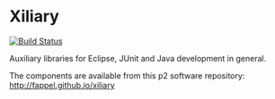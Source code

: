 Xiliary
=======

[![Build Status](https://travis-ci.org/fappel/xiliary.png)](https://travis-ci.org/fappel/xiliary)

Auxiliary libraries for Eclipse, JUnit and Java development in general.

The components are available from this p2 software repository: http://fappel.github.io/xiliary
